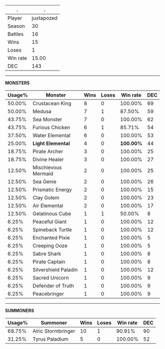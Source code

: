 .|.
|-|-
Player|juxtapozed
Season|30
Battles|16
Wins|15
Loses|1
Win rate|15.00
DEC|143

---
**MONSTERS**

Usage%|Monster|Wins|Loses|Win rate|DEC|
-|-|-|-|-|-|
50.00%|Crustacean King|8|0|100.00%|69|
50.00%|Medusa|7|1|87.50%|59|
43.75%|Sea Monster|7|0|100.00%|62|
43.75%|Furious Chicken|6|1|85.71%|54|
37.50%|Water Elemental|6|0|100.00%|53|
25.00%|**Light Elemental**|4|0|**100.00%**|44|
18.75%|Pirate Archer|3|0|100.00%|25|
18.75%|Divine Healer|3|0|100.00%|27|
12.50%|Mischievous Mermaid|2|0|100.00%|25|
12.50%|Sea Genie|2|0|100.00%|26|
12.50%|Prismatic Energy|2|0|100.00%|15|
12.50%|Clay Golem|2|0|100.00%|23|
12.50%|Air Elemental|2|0|100.00%|17|
12.50%|Gelatinous Cube|1|1|50.00%|8|
6.25%|Peaceful Giant|1|0|100.00%|12|
6.25%|Spineback Turtle|1|0|100.00%|12|
6.25%|Enchanted Pixie|1|0|100.00%|5|
6.25%|Creeping Ooze|1|0|100.00%|5|
6.25%|Sabre Shark|1|0|100.00%|8|
6.25%|Pirate Captain|1|0|100.00%|8|
6.25%|Silvershield Paladin|1|0|100.00%|12|
6.25%|Sacred Unicorn|1|0|100.00%|9|
6.25%|Defender of Truth|1|0|100.00%|9|
6.25%|Peacebringer|1|0|100.00%|9|

---
**SUMMONERS**

Usage%|Summoner|Wins|Loses|Win rate|DEC|
-|-|-|-|-|-|
68.75%|Alric Stormbringer|10|1|90.91%|90|
31.25%|Tyrus Paladium|5|0|100.00%|52|
